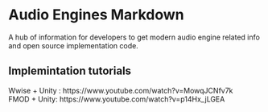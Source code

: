 # Audio Engines Markdown
A hub of information for developers to get modern audio engine related info and open source implementation code.
<br>
<h2> Implemintation tutorials</h2>
Wwise + Unity : https://www.youtube.com/watch?v=MowqJCNfv7k
<br>
FMOD + Unity: https://www.youtube.com/watch?v=p14Hx_jLGEA



